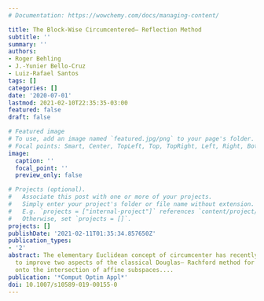 ```yaml
---
# Documentation: https://wowchemy.com/docs/managing-content/

title: The Block-Wise Circumcentered– Reflection Method
subtitle: ''
summary: ''
authors:
- Roger Behling
- J.-Yunier Bello-Cruz
- Luiz-Rafael Santos
tags: []
categories: []
date: '2020-07-01'
lastmod: 2021-02-10T22:35:35-03:00
featured: false
draft: false

# Featured image
# To use, add an image named `featured.jpg/png` to your page's folder.
# Focal points: Smart, Center, TopLeft, Top, TopRight, Left, Right, BottomLeft, Bottom, BottomRight.
image:
  caption: ''
  focal_point: ''
  preview_only: false

# Projects (optional).
#   Associate this post with one or more of your projects.
#   Simply enter your project's folder or file name without extension.
#   E.g. `projects = ["internal-project"]` references `content/project/deep-learning/index.md`.
#   Otherwise, set `projects = []`.
projects: []
publishDate: '2021-02-11T01:35:34.857650Z'
publication_types:
- '2'
abstract: The elementary Euclidean concept of circumcenter has recently been employed
  to improve two aspects of the classical Douglas– Rachford method for projecting
  onto the intersection of affine subspaces....
publication: '*Comput Optim Appl*'
doi: 10.1007/s10589-019-00155-0
---
```

